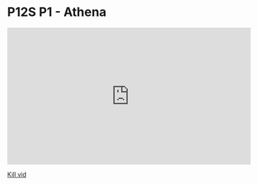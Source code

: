 # P12S P1 - Athena

<iframe width="560" height="315" src="https://www.youtube.com/embed/5gAz-1cIKOE" title="YouTube video player" frameborder="0" allow="accelerometer; autoplay; clipboard-write; encrypted-media; gyroscope; picture-in-picture; web-share" allowfullscreen></iframe> 

[Kill vid](https://www.twitch.tv/videos/1879930021)
